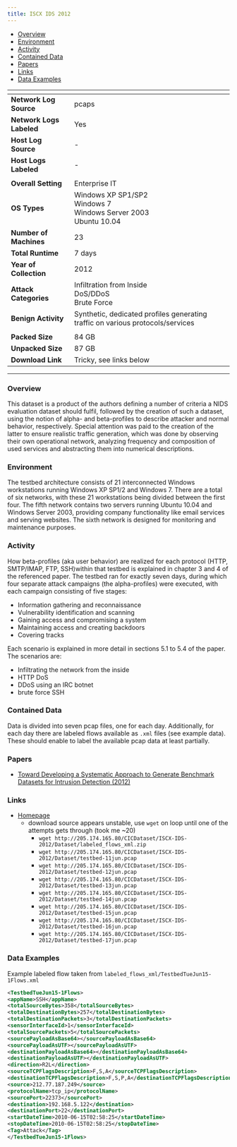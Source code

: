 ```yaml
---
title: ISCX IDS 2012
---
```


- [Overview](#overview)
- [Environment](#environment)
- [Activity](#activity)
- [Contained Data](#contained-data)
- [Papers](#papers)
- [Links](#links)
- [Data Examples](#data-examples)

| <!-- -->                 | <!-- -->                                                                       |
|--------------------------|--------------------------------------------------------------------------------|
| **Network Log Source**   | pcaps                                                                          |
| **Network Logs Labeled** | Yes                                                                            |
| **Host Log Source**      | -                                                                              |
| **Host Logs Labeled**    | -                                                                              |
|                          |                                                                                |
| **Overall Setting**      | Enterprise IT                                                                  |
| **OS Types**             | Windows XP SP1/SP2<br/>Windows 7<br/>Windows Server 2003<br/>Ubuntu 10.04      |
| **Number of Machines**   | 23                                                                             |
| **Total Runtime**        | 7 days                                                                         |
| **Year of Collection**   | 2012                                                                           |
| **Attack Categories**    | Infiltration from Inside<br/>DoS/DDoS<br/>Brute Force                          |
| **Benign Activity**      | Synthetic, dedicated profiles generating traffic on various protocols/services |
|                          |                                                                                |
| **Packed Size**          | 84 GB                                                                          |
| **Unpacked Size**        | 87 GB                                                                          |
| **Download Link**        | Tricky, see links below                                                        |

***

### Overview

This dataset is a product of the authors defining a number of criteria a NIDS evaluation dataset should fulfil, followed
by the creation of such a dataset, using the notion of alpha- and beta-profiles to describe attacker and normal
behavior, respectively.
Special attention was paid to the creation of the latter to ensure realistic traffic generation, which was done by
observing their own operational network, analyzing frequency and composition of used services and abstracting them into
numerical descriptions.

### Environment

The testbed architecture consists of 21 interconnected Windows workstations running Windows XP SP1/2 and Windows 7.
There are a total of six networks, with these 21 workstations being divided between the first four.
The fifth network contains two servers running Ubuntu 10.04 and Windows Server 2003, providing company functionality
like email services and serving websites.
The sixth network is designed for monitoring and maintenance purposes.

### Activity

How beta-profiles (aka user behavior) are realized for each protocol (HTTP, SMTP/IMAP, FTP, SSH)within that testbed is
explained in chapter 3 and 4 of the referenced paper.
The testbed ran for exactly seven days, during which four separate attack campaigns (the alpha-profiles) were executed,
with each campaign consisting of five stages:

- Information gathering and reconnaissance
- Vulnerability identification and scanning
- Gaining access and compromising a system
- Maintaining access and creating backdoors
- Covering tracks

Each scenario is explained in more detail in sections 5.1 to 5.4 of the paper. The scenarios are:

- Infiltrating the network from the inside
- HTTP DoS
- DDoS using an IRC botnet
- brute force SSH

### Contained Data

Data is divided into seven pcap files, one for each day.
Additionally, for each day there are labeled flows available as `.xml` files (see example data).
These should enable to label the available pcap data at least partially.

### Papers

- [Toward Developing a Systematic Approach to Generate Benchmark Datasets for Intrusion Detection (2012)](https://doi.org/10.1016/j.cose.2011.12.012)

### Links

- [Homepage](https://www.unb.ca/cic/datasets/ids.html)
    - download source appears unstable, use `wget` on loop until one of the attempts gets through (took me ~20)
        - `wget http://205.174.165.80/CICDataset/ISCX-IDS-2012/Dataset/labeled_flows_xml.zip`
        - `wget http://205.174.165.80/CICDataset/ISCX-IDS-2012/Dataset/testbed-11jun.pcap`
        - `wget http://205.174.165.80/CICDataset/ISCX-IDS-2012/Dataset/testbed-12jun.pcap`
        - `wget http://205.174.165.80/CICDataset/ISCX-IDS-2012/Dataset/testbed-13jun.pcap`
        - `wget http://205.174.165.80/CICDataset/ISCX-IDS-2012/Dataset/testbed-14jun.pcap`
        - `wget http://205.174.165.80/CICDataset/ISCX-IDS-2012/Dataset/testbed-15jun.pcap`
        - `wget http://205.174.165.80/CICDataset/ISCX-IDS-2012/Dataset/testbed-16jun.pcap`
        - `wget http://205.174.165.80/CICDataset/ISCX-IDS-2012/Dataset/testbed-17jun.pcap`

### Data Examples

Example labeled flow taken from `labeled_flows_xml/TestbedTueJun15-1Flows.xml`

```xml
<TestbedTueJun15-1Flows>
<appName>SSH</appName>
<totalSourceBytes>358</totalSourceBytes>
<totalDestinationBytes>257</totalDestinationBytes>
<totalDestinationPackets>3</totalDestinationPackets>
<sensorInterfaceId>1</sensorInterfaceId>
<totalSourcePackets>5</totalSourcePackets>
<sourcePayloadAsBase64></sourcePayloadAsBase64>
<sourcePayloadAsUTF></sourcePayloadAsUTF>
<destinationPayloadAsBase64></destinationPayloadAsBase64>
<destinationPayloadAsUTF></destinationPayloadAsUTF>
<direction>R2L</direction>
<sourceTCPFlagsDescription>F,S,A</sourceTCPFlagsDescription>
<destinationTCPFlagsDescription>F,S,P,A</destinationTCPFlagsDescription>
<source>212.77.187.249</source>
<protocolName>tcp_ip</protocolName>
<sourcePort>22373</sourcePort>
<destination>192.168.5.122</destination>
<destinationPort>22</destinationPort>
<startDateTime>2010-06-15T02:58:25</startDateTime>
<stopDateTime>2010-06-15T02:58:25</stopDateTime>
<Tag>Attack</Tag>
</TestbedTueJun15-1Flows>
```